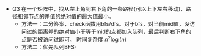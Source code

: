 - Q3 在一个矩阵中，找从左上角到右下角的一条路径(可以上下左右移动)，路径相邻节点的差值的绝对值的最大值最小。
    - 方法一：二分答案，check函数用bfs/dfs。对于bfs，对当前mid值，没访问过的距离差的绝对值小于等于mid的点都加入队列，最后判断右下角的点是否被访问过即可。
    时间复杂度 $n^2\log(n)$
    - 方法二：优先队列BFS·